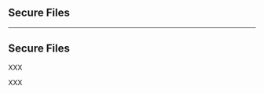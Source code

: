<!-- .slide: id="gitlab_secure_files" class="vertical-center" -->

<i class="fa-duotone fa-box-open-full fa-8x fa-duotone-colors" style="float: right; color: grey;"></i>

## Secure Files

---

## Secure Files

<i class="fa-duotone fa-solid fa-4x fa-sparkles"></i> <!-- .element: style="float: right;" -->

XXX [](https://docs.gitlab.com/ee/ci/secure_files/)

XXX [](https://gitlab.com/gitlab-org/incubation-engineering/mobile-devops/download-secure-files)
